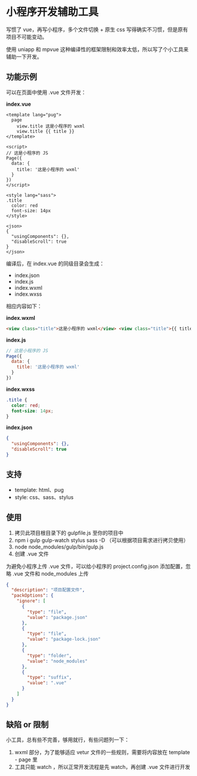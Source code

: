 # 小程序开发辅助工具

写惯了 vue，再写小程序，多个文件切换 + 原生 css 写得确实不习惯，但是原有项目不可能变动。

使用 uniapp 和 mpvue 这种编译性的框架限制和效率太低，所以写了个小工具来辅助一下开发。

## 功能示例

可以在页面中使用 .vue 文件开发：

**index.vue**

```vue
<template lang="pug">
  page
    view.title 这是小程序的 wxml
    view.title {{ title }}
</template>

<script>
// 这是小程序的 JS
Page({
  data: {
    title: '这是小程序的 wxml'
  }
})
</script>

<style lang="sass">
.title
  color: red
  font-size: 14px
</style>

<json>
{
  "usingComponents": {},
  "disableScroll": true
}
</json>
```

编译后，在 index.vue 的同级目录会生成：

- index.json
- index.js
- index.wxml
- index.wxss

相应内容如下：

**index.wxml**

```html
<view class="title">这是小程序的 wxml</view> <view class="title">{{ title }}</view>
```

**index.js**

```js
// 这是小程序的 JS
Page({
  data: {
    title: '这是小程序的 wxml'
  }
})
```

**index.wxss**

```css
.title {
  color: red;
  font-size: 14px;
}
```

**index.json**

```json
{
  "usingComponents": {},
  "disableScroll": true
}
```

## 支持

- template: html、pug
- style: css、sass、stylus

## 使用

1. 拷贝此项目根目录下的 gulpfile.js 至你的项目中
2. npm i gulp gulp-watch stylus sass -D （可以根据项目需求进行拷贝使用）
3. node node_modules/gulp/bin/gulp.js
4. 创建 .vue 文件

为避免小程序上传 .vue 文件，可以给小程序的 project.config.json 添加配置，忽略 .vue 文件和 node_modules 上传

```json
{
  "description": "项目配置文件",
  "packOptions": {
    "ignore": [
      {
        "type": "file",
        "value": "package.json"
      },
      {
        "type": "file",
        "value": "package-lock.json"
      },
      {
        "type": "folder",
        "value": "node_modules"
      },
      {
        "type": "suffix",
        "value": ".vue"
      }
    ]
  }
}
```

## 缺陷 or 限制

小工具，总有些不完善，够用就行，有些问题列一下：

1. wxml 部分，为了能够适应 vetur 文件的一些规则，需要将内容放在 template - page 里
2. 工具只能 watch ，所以正常开发流程是先 watch，再创建 .vue 文件进行开发
